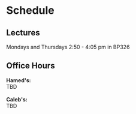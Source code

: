 # Schedule

## Lectures 
Mondays and Thursdays 2:50 - 4:05 pm in BP326

## Office Hours
**Hamed's:** <br>
TBD<br>
<br>
**Caleb's:** <br>
TBD
<!-- Tuesdays 3:00 – 5:00 pm in Clark Labs Building ([921 Main St.](https://goo.gl/maps/j9Qa2ZFMsiL1s3pS7)) -->
<p>&nbsp;</p>
<p>&nbsp;</p>
